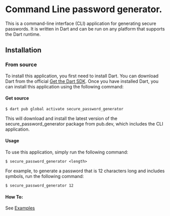 
# Command Line password generator.

This is a command-line interface (CLI) application for generating secure passwords. It is written in Dart and can be run on any platform that supports the Dart runtime.

## Installation

### From source
To install this application, you first need to install Dart. You can download Dart from the official [Get the Dart SDK](https://dart.dev/get-dart). Once you have installed Dart, you can install this application using the following command:

#### Get source 
```shell
$ dart pub global activate secure_password_generator
```
This will download and install the latest version of the secure_password_generator package from pub.dev, which includes the CLI application.

#### Usage
To use this application, simply run the following command:

```shell
$ secure_password_generator <length> 
```
For example, to generate a password that is 12 characters long and includes symbols, run the following command:
```shell
$ secure_password_generator 12 
```

#### How To:

See [Examples](https://github.com/muhd-ameen/secure_password_generator/blob/main/examples/examples.md)

